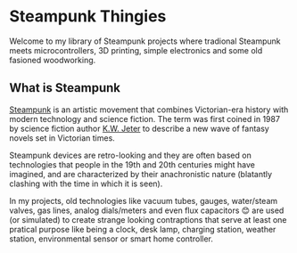 # Steampunk Thingies

Welcome to my library of Steampunk projects where tradional Steampunk meets
microcontrollers, 3D printing, simple electronics and some old fasioned woodworking.

## What is Steampunk

[Steampunk](https://en.wikipedia.org/wiki/Steampunk) is an artistic movement
that combines Victorian-era history with modern technology and science fiction.
The term was first coined in 1987 by science fiction author
[K.W. Jeter](https://en.wikipedia.org/wiki/K._W._Jeter)
to describe a new wave of fantasy novels set in Victorian times.

Steampunk devices are retro-looking and they are often based on technologies that
people in the 19th and 20th centuries might have imagined, and are characterized
by their anachronistic nature (blatantly clashing with the time in which it is seen).

In my projects, old technologies like vacuum tubes, gauges, water/steam valves,
gas lines, analog dials/meters and even flux capacitors 😊 are used (or simulated)
to create strange looking contraptions that serve at least one pratical purpose
like being a clock, desk lamp, charging station, weather station, environmental
sensor or smart home controller.
